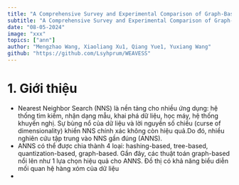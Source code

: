 ```yaml
---
title: "A Comprehensive Survey and Experimental Comparison of Graph-Based Approximate Nearest Neighbor Search"
subtitle: "A Comprehensive Survey and Experimental Comparison of Graph-Based Approximate Nearest Neighbor Search"
date: "08-05-2024"
image: "xxx"
topics: ["ann"]
author: "Mengzhao Wang, Xiaoliang Xu1, Qiang Yue1, Yuxiang Wang"
github: "https://github.com/Lsyhprum/WEAVESS"
---
```

# 1. Giới thiệu
- Nearest Neighbor Search (NNS) là nền tảng cho nhiều ứng dụng: hệ thống tìm kiếm, nhận dạng mẫu, khai phá dữ liệu, học máy, hệ thống khuyến nghị. Sự bùng nổ của dữ liệu và lời nguyền số chiều (curse of dimensionality) khiến NNS chính xác không còn hiệu quả.Do đó, nhiều nghiên cứu tập trung vào NNS gần đúng (ANNS).
- ANNS có thể được chia thành 4 loại: hashing-based, tree-based, quantization-based, graph-based. Gần đây, các thuật toán graph-based nổi lên như 1 lựa chọn hiệu quả cho ANNS. Đồ thị có khả năng biểu diễn mối quan hệ hàng xóm của dữ liệu
- 



